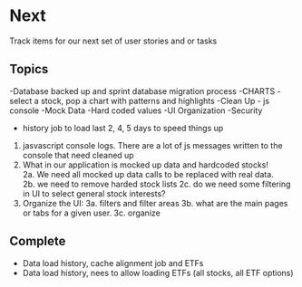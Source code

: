 # Next
Track items for our next set of user stories and or tasks

## Topics
-Database backed up and sprint database migration process
-CHARTS - select a stock, pop a chart with patterns and highlights
-Clean Up - js console
-Mock Data
-Hard coded values
-UI Organization
-Security
- history job to load last 2, 4, 5 days to speed things up

1. jasvascript console logs.  There are a lot of js messages written to the console that need cleaned up
2. What in our application is mocked up data and hardcoded stocks!  
2a. We need all mocked up data calls to be replaced with real data.  
2b. we need to remove harded stock lists 
2c. do we need some filtering in UI to select general stock interests?
3. Organize the UI:
3a. filters and filter areas
3b. what are the main pages or tabs for a given user.
3c. organize


## Complete 
- Data load history, cache alignment job and ETFs
- Data load history, nees to allow loading ETFs (all stocks, all ETF options)
